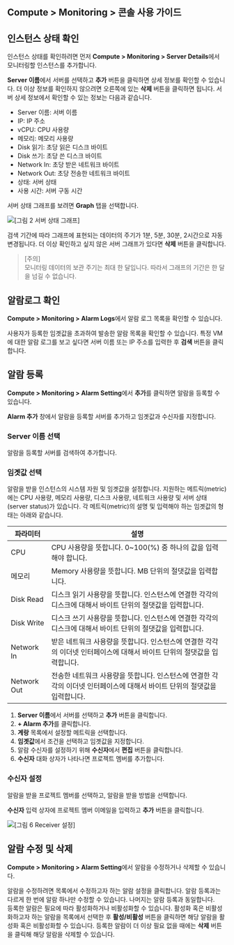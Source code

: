 
## Compute > Monitoring > 콘솔 사용 가이드

## 인스턴스 상태 확인

인스턴스 상태를 확인하려면 먼저 **Compute > Monitoring > Server Details**에서 모니터링할 인스턴스를 추가합니다.

**Server 이름**에서 서버를 선택하고 **추가** 버튼을 클릭하면 상세 정보를 확인할 수 있습니다. 더 이상 정보를 확인하지 않으려면 오른쪽에 있는 **삭제** 버튼을 클릭하면 됩니다. 서버 상세 정보에서 확인할 수 있는 정보는 다음과 같습니다.

- Server 이름: 서버 이름
- IP: IP 주소
- vCPU: CPU 사용량
- 메모리: 메모리 사용량
- Disk 읽기: 초당 읽은 디스크 바이트
- Disk 쓰기: 초당 쓴 디스크 바이트
- Network In: 초당 받은 네트워크 바이트
- Network Out: 초당 전송한 네트워크 바이트
- 상태: 서버 상태
- 사용 시간: 서버 구동 시간

서버 상태 그래프를 보려면 **Graph** 탭을 선택합니다.

![[그림 2 서버 상태 그래프]](http://static.toastoven.net/prod_infrastructure/monitoring/img_102.jpg)

검색 기간에 따라 그래프에 표현되는 데이터의 주기가 1분, 5분, 30분, 2시간으로 자동 변경됩니다. 더 이상 확인하고 싶지 않은 서버 그래프가 있다면 **삭제** 버튼을 클릭합니다.

> [주의]  
> 모니터링 데이터의 보관 주기는 최대 한 달입니다. 따라서 그래프의 기간은 한 달을 넘길 수 없습니다.

## 알람로그 확인

**Compute > Monitoring > Alarm Logs**에서 알람 로그 목록을 확인할 수 있습니다.

사용자가 등록한 임곗값을 초과하여 발송한 알람 목록을 확인할 수 있습니다. 특정 VM에 대한 알람 로그를 보고 싶다면 서버 이름 또는 IP 주소를 입력한 후 **검색** 버튼을 클릭합니다.

## 알람 등록

 **Compute > Monitoring > Alarm Setting**에서 **추가**를 클릭하면 알람을 등록할 수 있습니다.

**Alarm 추가** 창에서 알람을 등록할 서버를 추가하고 임곗값과  수신자를 지정합니다.

### Server 이름 선택

알람을 등록할 서버를 검색하여 추가합니다.

### 임곗값 선택

알람을 받을 인스턴스의 시스템 자원 및 임곗값을 설정합니다. 지원하는 메트릭(metric)에는 CPU 사용량, 메모리 사용량, 디스크 사용량, 네트워크 사용량 및 서버 상태(server status)가 있습니다. 각 메트릭(metric)의 설명 및 입력해야 하는 임곗값의 형태는 아래와 같습니다.

|파라미터|	설명|
|---|---|
|CPU|	CPU 사용량을 뜻합니다. 0~100(%) 중 하나의 값을 입력해야 합니다.|
|메모리|	Memory 사용량을 뜻합니다. MB 단위의 절댓값을 입력합니다.|
|Disk Read|	디스크 읽기 사용량을 뜻합니다. 인스턴스에 연결한 각각의 디스크에 대해서 바이트 단위의 절댓값을 입력합니다.|
|Disk Write|	디스크 쓰기 사용량을 뜻합니다. 인스턴스에 연결한 각각의 디스크에 대해서 바이트 단위의 절댓값을 입력합니다.|
|Network In|	받은 네트워크 사용량을 뜻합니다. 인스턴스에 연결한 각각의 이더넷 인터페이스에 대해서 바이트 단위의 절댓값을 입력합니다.|
|Network Out|	전송한 네트워크 사용량을 뜻합니다. 인스턴스에 연결한 각각의 이더넷 인터페이스에 대해서 바이트 단위의 절댓값을 입력합니다.|

1. **Server 이름**에서 서버를 선택하고 **추가** 버튼을 클릭합니다.
2. **+ Alarm 추가**를 클릭합니다.
3. **계랑** 목록에서 설정할 메트릭을 선택합니다.
4. **임곗값**에서 조건을 선택하고 임곗값을 지정합니다.
5. 알람 수신자를 설정하기 위해 **수신자**에서 **편집** 버튼을 클릭합니다.
6. **수신자** 대화 상자가 나타나면 프로젝트 멤버를 추가합니다.

### 수신자 설정

알람을 받을 프로젝트 멤버를 선택하고, 알람을 받을 방법을 선택합니다.

**수신자** 입력 상자에 프로젝트 멤버 이메일을 입력하고 **추가** 버튼을 클릭합니다.

![[그림 6 Receiver 설정]](http://static.toastoven.net/prod_infrastructure/monitoring/img_106.png)

## 알람 수정 및 삭제

**Compute > Monitoring > Alarm Setting**에서 알람을 수정하거나 삭제할 수 있습니다.

알람을 수정하려면 목록에서 수정하고자 하는 알람 설정을 클릭합니다. 알람 등록과는 다르게 한 번에 알람 하나만 수정할 수 있습니다. 나머지는 알람 등록과 동일합니다.  
등록한 알람은 필요에 따라 활성화하거나 비활성화할 수 있습니다. 활성화 혹은 비활성화하고자 하는 알람을 목록에서 선택한 후 **활성/비활성** 버튼을 클릭하면 해당 알람을 활성화 혹은 비활성화할 수 있습니다.
등록한 알람이 더 이상 필요 없을 때에는 **삭제** 버튼을 클릭해 해당 알람을 삭제할 수 있습니다.
